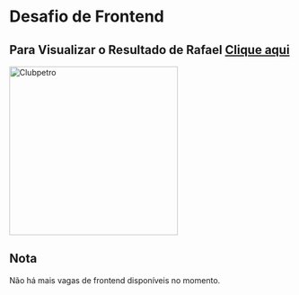 # Desafio de Frontend

## Para Visualizar o Resultado de Rafael [Clique aqui](https://rafasysop.github.io/desafio-clubpetro/)

<img src="./img/logo-clubpetro.png"
     alt="Clubpetro" width="300">
     
     
## Nota

Não há mais vagas de frontend disponíveis no momento.
